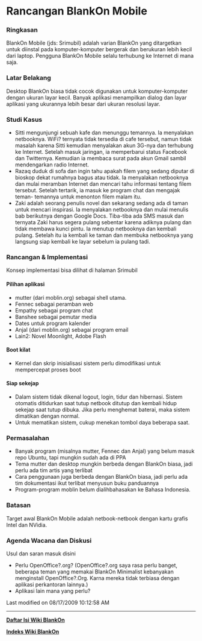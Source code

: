 # Rancangan BlankOn Mobile

### Ringkasan
BlankOn Mobile (jds: Srimubil) adalah varian BlankOn yang ditargetkan untuk
diinstal pada komputer-komputer bergerak dan berukuran lebih kecil dari laptop.
Pengguna BlankOn Mobile selalu terhubung ke Internet di mana saja.
### Latar Belakang
Desktop BlankOn biasa tidak cocok digunakan untuk komputer-komputer dengan
ukuran layar kecil. Banyak aplikasi menampilkan dialog dan layar aplikasi yang
ukurannya lebih besar dari ukuran resolusi layar.
### Studi Kasus
  * Sitti mengunjungi sebuah kafe dan menunggu temannya. Ia menyalakan
      netbooknya. WiFi? ternyata tidak tersedia di cafe tersebut, namun tidak
      masalah karena Sitti kemudian menyalakan akun 3G-nya dan terhubung ke
      Internet. Setelah masuk jaringan, ia memperbarui status Facebook dan
      Twitternya. Kemudian ia membaca surat pada akun Gmail sambil mendengarkan
      radio Internet.
  * Razaq duduk di sofa dan ingin tahu apakah filem yang sedang diputar di
      bioskop dekat rumahnya bagus atau tidak. Ia menyalakan netbooknya dan
      mulai meramban Internet dan mencari tahu informasi tentang filem
      tersebut. Setelah tertarik, ia masuk ke program chat dan mengajak teman-
      temannya untuk menonton filem malam itu.
  * Zaki adalah seorang penulis novel dan sekarang sedang ada di taman untuk
      mencari inspirasi. Ia menyalakan netbooknya dan mulai menulis bab
      berikutnya dengan Google Docs. Tiba-tiba ada SMS masuk dan ternyata Zaki
      harus segera pulang sebentar karena adiknya pulang dan tidak membawa
      kunci pintu. Ia menutup netbooknya dan kembali pulang. Setelah itu ia
      kembali ke taman dan membuka netbooknya yang langsung siap kembali ke
      layar sebelum ia pulang tadi.

### Rancangan & Implementasi
Konsep implementasi bisa dilihat di halaman Srimubil

#### Pilihan aplikasi
  * mutter (dari moblin.org) sebagai shell utama.
  * Fennec sebagai peramban web
  * Empathy sebagai program chat
  * Banshee sebagai pemutar media
  * Dates untuk program kalender
  * Anjal (dari moblin.org) sebagai program email
  * Lain2: Novel Moonlight, Adobe Flash

#### Boot kilat
  * Kernel dan skrip inisialisasi sistem perlu dimodifikasi untuk mempercepat
      proses boot

#### Siap sekejap
  * Dalam sistem tidak dikenal logout, login, tidur dan hibernasi. Sistem
      otomatis ditidurkan saat tutup netbook ditutup dan kembali hidup sekejap
      saat tutup dibuka. Jika perlu menghemat baterai, maka sistem dimatikan
      dengan normal.
  * Untuk mematikan sistem, cukup menekan tombol daya beberapa saat.

### Permasalahan
  * Banyak program (misalnya mutter, Fennec dan Anjal) yang belum masuk repo
      Ubuntu, tapi mungkin sudah ada di PPA
  * Tema mutter dan desktop mungkin berbeda dengan BlankOn biasa, jadi perlu
      ada tim artis yang terlibat
  * Cara penggunaan juga berbeda dengan BlankOn biasa, jadi perlu ada tim
      dokumentasi ikut terlibat menyusun buku panduannya
  * Program-program moblin belum dialihbahasakan ke Bahasa Indonesia.

### Batasan
Target awal BlankOn Mobile adalah netbook-netbook dengan kartu grafis Intel dan
NVidia.

### Agenda Wacana dan Diskusi
Usul dan saran masuk disini
  * Perlu OpenOffice?.org?
          (OpenOffice?.org saya rasa perlu banget, beberapa teman
          yang memakai BlankOn Minimalist kebanyakan menginstall
          OpenOffice?.Org. Karna mereka tidak terbiasa dengan
          aplikasi perkantoran lainnya.)
  * Aplikasi lain mana yang perlu?

Last modified on 08/17/2009 10:12:58 AM

---
[**Daftar Isi Wiki BlankOn**](/DaftarIsi/README.md)
 
[**Indeks Wiki BlankOn**](/Indeks.md)
